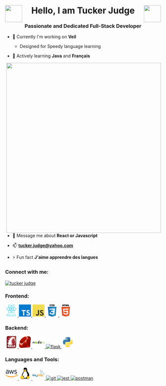 <div >
<img align="left" width="55" height="55" src="https://media3.giphy.com/media/zxXZmv3C6mP760NxPi/giphy.webp?cid=ecf05e47ke482se9x5acqjvzujs6600hkbjp7jgea4ip9pd6&rid=giphy.webp&ct=g" >
<img align="right" width="55" height="55" src="https://media3.giphy.com/media/zxXZmv3C6mP760NxPi/giphy.webp?cid=ecf05e47ke482se9x5acqjvzujs6600hkbjp7jgea4ip9pd6&rid=giphy.webp&ct=g" >
<h1 align="center">Hello, I am Tucker Judge</h1>
</div>
<h3 align="center">Passionate and Dedicated Full-Stack Developer</h3>


- 🔭 Currently I'm working on **Veil**
   - Designed for Speedy language learning

- 🌱 Actively learning **Java** and **Français**
<img align="right" width="500" height="550" src="https://media3.giphy.com/media/zxXZmv3C6mP760NxPi/giphy.webp?cid=ecf05e47ke482se9x5acqjvzujs6600hkbjp7jgea4ip9pd6&rid=giphy.webp&ct=g" >

- 💬 Message me about **React or Javascript**

- 📫 **tucker.judge@yahoo.com**

- ⚡ Fun fact **J'aime apprendre des langues**

<h3 align="left">Connect with me:</h3>
<p align="left">
<a href="https://linkedin.com/in/tucker judge" target="blank"><img align="center" src="https://raw.githubusercontent.com/rahuldkjain/github-profile-readme-generator/master/src/images/icons/Social/linked-in-alt.svg" alt="tucker judge" height="30" width="40" /></a>
</p>
<h3 align="left">Frontend:</h3>
<p align="left">
  <a href="https://reactjs.org/" target="_blank" rel="noreferrer"> <img src="https://raw.githubusercontent.com/devicons/devicon/master/icons/react/react-original-wordmark.svg" alt="react" width="40" height="40"/> 
  </a>
  <a href="https://www.typescriptlang.org/" target="_blank" rel="noreferrer"> <img src="https://raw.githubusercontent.com/devicons/devicon/master/icons/typescript/typescript-original.svg" alt="typescript" width="40" height="40"/> 
  </a>
  <a href="https://developer.mozilla.org/en-US/docs/Web/JavaScript" target="_blank" rel="noreferrer"> <img src="https://raw.githubusercontent.com/devicons/devicon/master/icons/javascript/javascript-original.svg" alt="javascript" width="40" height="40"/> 
  </a>
  <a href="https://www.w3schools.com/css/" target="_blank" rel="noreferrer"> <img src="https://raw.githubusercontent.com/devicons/devicon/master/icons/css3/css3-original-wordmark.svg" alt="css3" width="40" height="40"/> 
  </a>  
  <a href="https://www.w3.org/html/" target="_blank" rel="noreferrer"> <img src="https://raw.githubusercontent.com/devicons/devicon/master/icons/html5/html5-original-wordmark.svg" alt="html5" width="40" height="40"/> 
  </a>
   
<p/>


<h3 align="left">Backend:</h3>
<p align="left">
  <a href="https://rubyonrails.org" target="_blank" rel="noreferrer"> <img src="https://raw.githubusercontent.com/devicons/devicon/master/icons/rails/rails-original-wordmark.svg" alt="rails" width="40" height="40"/> 
  </a> 
  <a href="https://www.ruby-lang.org/en/" target="_blank" rel="noreferrer"> <img src="https://raw.githubusercontent.com/devicons/devicon/master/icons/ruby/ruby-original.svg" alt="ruby" width="40" height="40"/> 
  </a>
  <a href="https://nodejs.org" target="_blank" rel="noreferrer"> <img src="https://raw.githubusercontent.com/devicons/devicon/master/icons/nodejs/nodejs-original-wordmark.svg" alt="nodejs" width="40" height="40"/> 
  </a>
  <a href="https://flask.palletsprojects.com/" target="_blank" rel="noreferrer"> <img src="https://www.vectorlogo.zone/logos/pocoo_flask/pocoo_flask-icon.svg" alt="flask" width="40" height="40"/> 
  </a>
  <a href="https://www.python.org" target="_blank" rel="noreferrer"> <img src="https://raw.githubusercontent.com/devicons/devicon/master/icons/python/python-original.svg" alt="python" width="40" height="40"/> 
  </a> 
  
 </p>
<h3 align="left">Languages and Tools:</h3>
<p align="left">
  <a href="https://aws.amazon.com" target="_blank" rel="noreferrer"> <img src="https://raw.githubusercontent.com/devicons/devicon/master/icons/amazonwebservices/amazonwebservices-original-wordmark.svg" alt="aws" width="40" height="40"/>
  <a href="https://www.linux.org/" target="_blank" rel="noreferrer"> <img src="https://raw.githubusercontent.com/devicons/devicon/master/icons/linux/linux-original.svg" alt="linux" width="40" height="40"/> </a> <a href="https://www.mysql.com/" target="_blank" rel="noreferrer"> <img src="https://raw.githubusercontent.com/devicons/devicon/master/icons/mysql/mysql-original-wordmark.svg" alt="mysql" width="40" height="40"/> 
  </a>
  <a href="https://git-scm.com/" target="_blank" rel="noreferrer"> <img src="https://www.vectorlogo.zone/logos/git-scm/git-scm-icon.svg" alt="git" width="40" height="40"/> 
  </a> 
  </a>  
  <a href="https://jestjs.io" target="_blank" rel="noreferrer"> <img src="https://www.vectorlogo.zone/logos/jestjsio/jestjsio-icon.svg" alt="jest" width="40" height="40"/> 
  </a>  
  <a href="https://postman.com" target="_blank" rel="noreferrer"> <img src="https://www.vectorlogo.zone/logos/getpostman/getpostman-icon.svg" alt="postman" width="40" height="40"/> 
  </a>   
</p>
<!-- 
<h3 align="left">Support:</h3>
<p><a href="https://www.buymeacoffee.com/tuckerjudge"> <img align="left" src="https://cdn.buymeacoffee.com/buttons/v2/default-yellow.png" height="50" width="210" alt="buy cafe" /></a></p><br><br>
!-->

